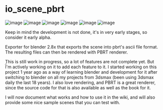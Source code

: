 # io_scene_pbrt

![image](https://stigatle.no/wp-content/uploads/2018/04/glass.jpg)
![image](https://stigatle.no/wp-content/uploads/2018/04/plastic-624x494.jpg)
![image](https://stigatle.no/wp-content/uploads/2018/04/abstract.jpg)
![image](https://stigatle.no/wp-content/uploads/2018/04/notclay-768x447.jpg)
![image](https://stigatle.no/wp-content/uploads/2018/04/texture.jpg)
![image](https://stigatle.no/wp-content/uploads/2018/04/DXEnvCoXUAExMh7.jpg)

Keep in mind the development is not done, it's in very early stages, so consider it early alpha.

Exporter for blender 2.8x that exports the scene into pbrt's ascii file format. 
The resulting files can then be rendered with PBRT renderer.

This is still work in progress, so a lot of features are not complete yet.
But Ḯ'm actively working on it to add each feature to it. I started working on this project 1 year ago as a way of learning blender and development for it after switching to blender on all my projects from 3dsmax (been using 3dsmax daily the last 18 years).
I also love rendering, and PBRT is a great renderer, since the source code for that is also available as well as the book for it. 

I will now document what works and how to use it in the wiki, and will also provide some nice sample scenes that you can test with.
